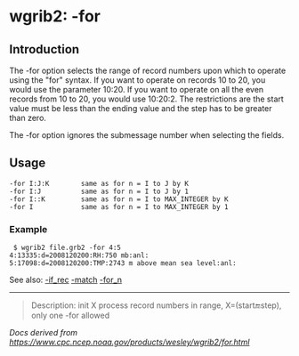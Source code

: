 # wgrib2: -for

## Introduction

The -for option selects the range of record numbers
upon which to operate using the "for" syntax. If you want to operate on
records 10 to 20, you would use the parameter 10:20.
If you want to operate on all the even records from 10 to 20, you would
use 10:20:2. The restrictions are the start value must be less than
the ending value and the step has to be greater than zero.

The -for option ignores the submessage number when
selecting the fields.

## Usage

```
-for I:J:K        same as for n = I to J by K
-for I:J          same as for n = I to J by 1
-for I::K         same as for n = I to MAX_INTEGER by K
-for I            same as for n = I to MAX_INTEGER by 1
```

### Example

```
 $ wgrib2 file.grb2 -for 4:5
4:13335:d=2008120200:RH:750 mb:anl:
5:17098:d=2008120200:TMP:2743 m above mean sea level:anl:
```

See also:
[-if_rec](./if_rec.md)
[-match](./match.md)
[-for_n](./for_n.md)

---

> Description: init X process record numbers in range, X=(start:end:step), only one -for allowed

_Docs derived from <https://www.cpc.ncep.noaa.gov/products/wesley/wgrib2/for.html>_
